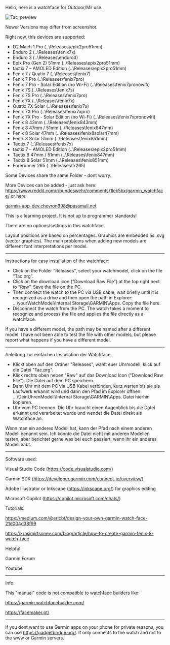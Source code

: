 Hello, here is a watchface for Outdoor/Mil use.

![Tac_preview](https://github.com/user-attachments/assets/27d953a2-85c1-4aee-87ba-af0ec6cae8e4)

Newer Versions may differ from screenshot.

Right now, this devices are supported: 

- D2 Mach 1 Pro (..\Releases\epix2pro51mm)
- Enduro 2 (..\Releases\fenix7x)
- Enduro 3 (..\Releases\enduro3)
- Epix Pro (Gen 2) 51mm (..\Releases\epix2pro51mm)
- tactix 7 – AMOLED Edition (..\Releases\epix2pro51mm)
- Fenix 7 / Quatix 7 (..\Releases\fenix7)
- Fenix 7 Pro (..\Releases\fenix7pro)
- Fenix 7 Pro - Solar Edition (no Wi-Fi) (..\Releases\fenix7pronowifi)
- Fenix 7S (..\Releases\fenix7s)
- Fenix 7S Pro (..\Releases\fenix7pro)
- Fenix 7X (..\Releases\fenix7x)
- Quatix 7X Solar (..\Releases\fenix7x)
- Fenix 7X Pro (..\Releases\fenix7xpro)
- Fenix 7X Pro - Solar Edition (no Wi-Fi) (..\Releases\fenix7xpronowifi)
- Fenix 8 43mm (..\Releases\fenix843mm)
- Fenix 8 47mm / 51mm (..\Releases\fenix847mm)
- Fenix 8 Solar 47mm (..\Releases\fenix8solar47mm)
- Fenix 8 Solar 51mm (..\Releases\fenix851mm)
- Tactix 7 (..\Releases\fenix7x)
- tactix 7 – AMOLED Edition (..\Releases\epix2pro51mm)
- Tactix 8 47mm / 51mm (..\Releases\fenix847mm)
- Tactix 8 Solar 51mm (..\Releases\fenix851mm)
- Forerunner 265 (..\Releases\fr265)

Some Devices share the same Folder - dont worry.

More Devices can be added - just ask here:
https://www.reddit.com/r/bundeswehr/comments/1lek5bx/garmin_watchface/ or here 

garmin-app-dev.chevron998@passmail.net

This is a learning project. It is not up to programmer standards!

There are no options/settings in this watchface.

Layout positions are based on percentages. Graphics are embedded as .svg (vector graphics). 
The main problems when adding new models are different font interpretations per model.

--------------------------------

Instructions for easy installation of the watchface:

- Click on the Folder "Releases", select your watchmodel, click on the file “Tac.prg”.
- Click on the download icon (“Download Raw File”) at the top right next to “Raw”. Save the file on the PC.
- Then connect the watch to the PC via USB cable, wait briefly until it is recognized as a drive and then open the path in Explorer: ...\yourWatchModel\Internal Storage\GARMIN\Apps. Copy the file here.
- Disconnect the watch from the PC. The watch takes a moment to recognize and process the file and applies the file directly as a watchface.

If you have a different model, the path may be named after a different model. I have not been able to test the file with other models, but please report what happens if you have a different model.

--------------------------------

Anleitung zur einfachen Installation der Watchface:

- Klickt oben auf den Ordner "Releases", wählt euer Uhrmodell, klick auf die Datei "Tac.prg".
- Klick rechts oben neben "Raw" auf das Download Icon ("Download Raw File"). Die Datei auf dem PC speichern. 
- Dann Uhr mit dem PC via USB Kabel verbinden, kurz warten bis sie als Laufwerk erkannt wird und dann den Pfad im Explorer öffnen: ...\DeinUhrenModell\Internal Storage\GARMIN\Apps. Datei hierhin kopieren. 
- Uhr vom PC trennen. Die Uhr braucht einen Augenblick bis die Datei erkannt und verarbeitet wurde und wendet die Datei direkt als Watchface an.

Wenn man ein anderes Modell hat, kann der Pfad nach einem anderen Modell benannt sein. Ich konnte die Datei nicht mit anderen Modellen testen, aber berichtet gerne was bei euch passiert, wenn ihr ein anderes Modell habt.

--------------------------------

Software used:

Visual Studio Code (https://code.visualstudio.com/)

Garmin SDK (https://developer.garmin.com/connect-iq/overview/)

Adobe Illustrator or Inkscape (https://inkscape.org/) for graphics editing

Microsoft Copilot (https://copilot.microsoft.com/chats/)


Tutorials:

https://medium.com/@ericbt/design-your-own-garmin-watch-face-21d004d38f99

https://krasimirtsonev.com/blog/article/how-to-create-garmin-fenix-8-watch-face


Helpful:

Garmin Forum

Youtube

--------------------------------

Info:

This "manual" code is not compatible to watchface builders like:

https://garmin.watchfacebuilder.com/

https://facemaker.pt/

--------------------------------

If you dont want to use Garmin apps on your phone for private reasons, you can use https://gadgetbridge.org/. It only connects to the watch and not to the www or Garmin servers.

